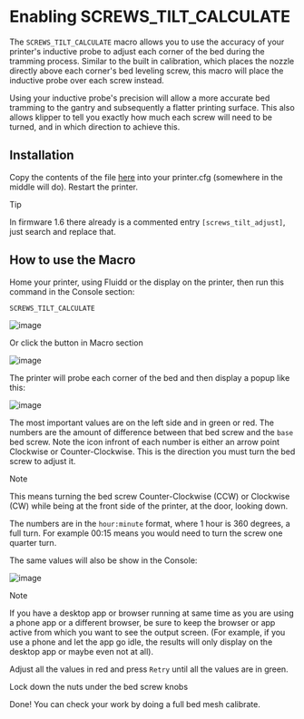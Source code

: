 # Enabling SCREWS_TILT_CALCULATE

The `SCREWS_TILT_CALCULATE` macro allows you to use the accuracy of your printer's inductive probe to adjust each corner of the bed during the tramming process. 
Similar to the built in calibration, which places the nozzle directly above each corner's bed leveling screw, this macro will place the inductive probe over each screw instead.

Using your inductive probe's precision will allow a more accurate bed tramming to the gantry and subsequently a flatter printing surface.
This also allows klipper to tell you exactly how much each screw will need to be turned, and in which direction to achieve this. 

## Installation

Copy the contents of the file [here](https://github.com/qidi-community/config-xplus4/blob/main/screws-tilt-calculate.cfg) into your printer.cfg (somewhere in the middle will do). Restart the printer.

> [!TIP]
> In firmware 1.6 there already is a commented entry `[screws_tilt_adjust]`, just search and replace that.

## How to use the Macro

Home your printer, using Fluidd or the display on the printer, then run this command in the Console section:

`SCREWS_TILT_CALCULATE`

![image](https://github.com/user-attachments/assets/6993554b-383b-4855-9847-291efb51f954)

Or click the button in Macro section

![image](https://github.com/user-attachments/assets/5e2bb150-9166-4243-bb34-398daafba3f2)

The printer will probe each corner of the bed and then display a popup like this: 

![image](https://github.com/user-attachments/assets/27722936-8ce3-4062-b7e4-33463361283e)

The most important values are on the left side and in green or red. The numbers are the amount of difference between that bed screw and the `base` bed screw. Note the icon infront of each number is either an arrow point Clockwise or Counter-Clockwise. This is the direction you must turn the bed screw to adjust it.

> [!NOTE]
> This means turning the bed screw Counter-Clockwise (CCW) or Clockwise (CW) while being at the front side of the printer, at the door, looking down.

The numbers are in the `hour:minute` format, where 1 hour is 360 degrees, a full turn. For example 00:15 means you would need to turn the screw one quarter turn. 

The same values will also be show in the Console:

![image](https://github.com/user-attachments/assets/51dfdad4-9741-4a43-a016-bf6b502eda8a)

> [!NOTE]
> If you have a desktop app or browser running at same time as you are using a phone app or a different browser, be sure to keep the browser or app active from which you want to see the output screen. (For example, if you use a phone and let the app go idle, the results will only display on the desktop app or maybe even not at all).

Adjust all the values in red and press `Retry` until all the values are in green. 

Lock down the nuts under the bed screw knobs

Done! You can check your work by doing a full bed mesh calibrate. 
